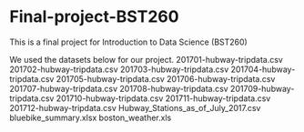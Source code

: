 # Final-project-BST260

This is a final project for Introduction to Data Science (BST260)

We used the datasets below for our project.
201701-hubway-tripdata.csv
201702-hubway-tripdata.csv
201703-hubway-tripdata.csv
201704-hubway-tripdata.csv
201705-hubway-tripdata.csv
201706-hubway-tripdata.csv
201707-hubway-tripdata.csv
201708-hubway-tripdata.csv
201709-hubway-tripdata.csv
201710-hubway-tripdata.csv
201711-hubway-tripdata.csv
201712-hubway-tripdata.csv
Hubway_Stations_as_of_July_2017.csv
bluebike_summary.xlsx
boston_weather.xls
